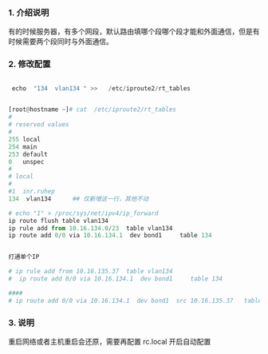 ### 1. 介绍说明
有的时候服务器，有多个网段，默认路由填哪个段哪个段才能和外面通信，但是有时候需要两个段同时与外面通信。

### 2. 修改配置

```python

 echo  "134  vlan134 " >>   /etc/iproute2/rt_tables


[root@hostname ~]# cat  /etc/iproute2/rt_tables
#
# reserved values
#
255	local
254	main
253	default
0	unspec
#
# local
#
#1	inr.ruhep
134  vlan134      ## 仅新增这一行，其他不动
```
```python
# echo "1" > /proc/sys/net/ipv4/ip_forward
ip route flush table vlan134
ip rule add from 10.16.134.0/23  table vlan134
ip route add 0/0 via 10.16.134.1  dev bond1     table 134


打通单个IP

# ip rule add from 10.16.135.37  table vlan134
#  ip route add 0/0 via 10.16.134.1  dev bond1     table 134

####
# ip route add 0/0 via 10.16.134.1  dev bond1  src 10.16.135.37   table 134


```

### 3. 说明

重启网络或者主机重启会还原，需要再配置 rc.local 开启自动配置